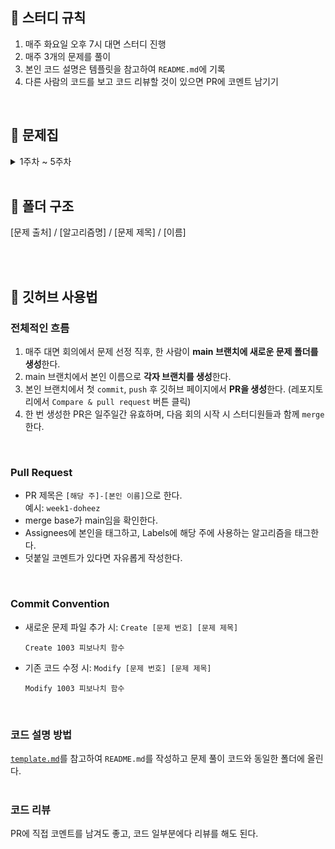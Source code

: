 ## 📘 스터디 규칙
1. 매주 화요일 오후 7시 대면 스터디 진행
2. 매주 3개의 문제를 풀이
3. 본인 코드 설명은 템플릿을 참고하여 `README.md`에 기록
4. 다른 사람의 코드를 보고 코드 리뷰할 것이 있으면 PR에 코멘트 남기기
<br>

## 📘 문제집
<details>
<summary>1주차 ~ 5주차</summary>
<br>
  
||날짜|알고리즘|출처|문제1|문제2|문제3|
|--|--|--|--|--|--|--|
|**1주차**|03.01. ~ 03.07.|분할 정복|백준|[종이의 개수](https://www.acmicpc.net/problem/1780)|[쿼드트리](https://www.acmicpc.net/problem/1992)||
|**2주차**|03.08. ~ 03.14.|DP|백준|[쉬운 계단 수](https://www.acmicpc.net/problem/10844)|[가장 긴 증가하는 부분 수열](https://www.acmicpc.net/problem/11053)|[오르막 수](https://www.acmicpc.net/problem/11057)|
|**3주차**|03.15. ~ 03.21.|DP|백준|[LCS](https://www.acmicpc.net/problem/9251)|[가장 긴 증가하는 부분 수열 4](https://www.acmicpc.net/problem/14002)|[줄세우기](https://www.acmicpc.net/problem/2631)|
  
</details>
<br>

## 📘 폴더 구조
[문제 출처] / [알고리즘명] / [문제 제목] / [이름]

<br><br>

## 📘 깃허브 사용법
### 전체적인 흐름
1. 매주 대면 회의에서 문제 선정 직후, 한 사람이 **main 브랜치에 새로운 문제 폴더를 생성**한다.
2. main 브랜치에서 본인 이름으로 **각자 브랜치를 생성**한다.
3. 본인 브랜치에서 첫 `commit`, `push` 후 깃허브 페이지에서 **PR을 생성**한다. (레포지토리에서 `Compare & pull request` 버튼 클릭)
4. 한 번 생성한 PR은 일주일간 유효하며, 다음 회의 시작 시 스터디원들과 함께 `merge`한다.
<br>

### Pull Request
- PR 제목은 `[해당 주]-[본인 이름]`으로 한다.<br>
  예시: ```week1-doheez```
- merge base가 main임을 확인한다.
- Assignees에 본인을 태그하고, Labels에 해당 주에 사용하는 알고리즘을 태그한다.
- 덧붙일 코멘트가 있다면 자유롭게 작성한다.
<br>

### Commit Convention
- 새로운 문제 파일 추가 시: `Create [문제 번호] [문제 제목]`
  ```
  Create 1003 피보나치 함수
  ```

- 기존 코드 수정 시: `Modify [문제 번호] [문제 제목]`
  ```
  Modify 1003 피보나치 함수
  ```
<br>

### 코드 설명 방법
[`template.md`](https://github.com/doheez/Algorithm-Study/blob/59b14034ccb576d7a2a7935d5859da0f38cfeb3d/template.md)를 참고하여 `README.md`를 작성하고 문제 풀이 코드와 동일한 폴더에 올린다.
<br><br>

### 코드 리뷰
PR에 직접 코멘트를 남겨도 좋고, 코드 일부분에다 리뷰를 해도 된다.
